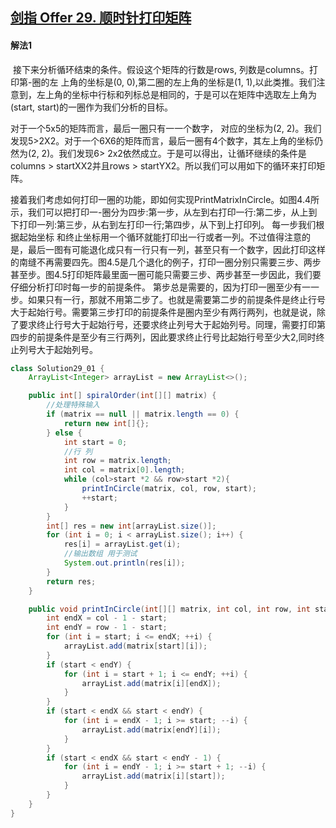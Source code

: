 ## [剑指 Offer 29. 顺时针打印矩阵](https://leetcode-cn.com/problems/shun-shi-zhen-da-yin-ju-zhen-lcof/)

#### 解法1

​		接下来分析循环结束的条件。假设这个矩阵的行数是rows, 列数是columns。打印第-圈的左 上角的坐标是(0, 0),第二圈的左上角的坐标是(1, 1),以此类推。我们注意到，左上角的坐标中行标和列标总是相同的，于是可以在矩阵中选取左上角为(start, start)的一圈作为我们分析的目标。

对于一个5x5的矩阵而言，最后一圈只有一一个数字， 对应的坐标为(2, 2)。我们发现5>2X2。对于一个6X6的矩阵而言，最后一圈有4个数字，其左上角的坐标仍然为(2, 2)。我们发现6> 2x2依然成立。于是可以得出，让循环继续的条件是columns > startXX2并且rows > startYX2。所以我们可以用如下的循环来打印矩阵。

接着我们考虑如何打印一圈的功能，即如何实现PrintMatrixInCircle。如图4.4所示，我们可以把打印一-圈分为四步:第一步，从左到右打印一行:第二步，从上到下打印一列:第三步，从右到左打印一行;第四步，从下到上打印列。 每一步我们根据起始坐标 和终止坐标用一个循环就能打印出一行或者一列。不过值得注意的是，最后一图有可能退化成只有一行只有一列，甚至只有一个数字，因此打印这样的南缝不再需要四先。图4.5是几个退化的例子，打印一圈分别只需要三步、两步甚至步。图4.5打印矩阵最里面一圈可能只需要三步、两步甚至一步因此，我们要仔细分析打印时每一步的前提条件。 第步总是需要的，因为打印一圈至少有一一步。如果只有一行，那就不用第二步了。也就是需要第二步的前提条件是终止行号大于起始行号。需要第三步打印的前提条件是圈内至少有两行两列，也就是说，除了要求终止行号大于起始行号，还要求终止列号大于起始列号。同理，需要打印第四步的前提条件是至少有三行两列，因此要求终止行号比起始行号至少大2,同时终止列号大于起始列号。

````java
class Solution29_01 {
    ArrayList<Integer> arrayList = new ArrayList<>();

    public int[] spiralOrder(int[][] matrix) {
        //处理特殊输入
        if (matrix == null || matrix.length == 0) {
            return new int[]{};
        } else {
            int start = 0;
            //行 列
            int row = matrix.length;
            int col = matrix[0].length;
            while (col>start *2 && row>start *2){
                printInCircle(matrix, col, row, start);
                ++start;
            }
        }
        int[] res = new int[arrayList.size()];
        for (int i = 0; i < arrayList.size(); i++) {
            res[i] = arrayList.get(i);
            //输出数组 用于测试
            System.out.println(res[i]);
        }
        return res;
    }

    public void printInCircle(int[][] matrix, int col, int row, int start) {
        int endX = col - 1 - start;
        int endY = row - 1 - start;
        for (int i = start; i <= endX; ++i) {
            arrayList.add(matrix[start][i]);
        }
        if (start < endY) {
            for (int i = start + 1; i <= endY; ++i) {
                arrayList.add(matrix[i][endX]);
            }
        }
        if (start < endX && start < endY) {
            for (int i = endX - 1; i >= start; --i) {
                arrayList.add(matrix[endY][i]);
            }
        }
        if (start < endX && start < endY - 1) {
            for (int i = endY - 1; i >= start + 1; --i) {
                arrayList.add(matrix[i][start]);
            }
        }
    }
}
````

